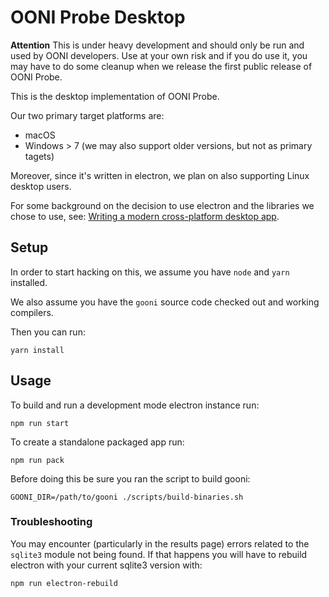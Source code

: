 # OONI Probe Desktop

**Attention** This is under heavy development and should only be run and used
by OONI developers. Use at your own risk and if you do use it, you may have to
do some cleanup when we release the first public release of OONI Probe.

This is the desktop implementation of OONI Probe.

Our two primary target platforms are:

- macOS
- Windows > 7 (we may also support older versions, but not as primary tagets)

Moreover, since it's written in electron, we plan on also supporting Linux desktop users.

For some background on the decision to use electron and the libraries we chose
to use, see: [Writing a modern cross-platform desktop
app](https://ooni.torproject.org/post/writing-a-modern-cross-platform-desktop-app/).

## Setup

In order to start hacking on this, we assume you have `node` and `yarn`
installed.

We also assume you have the `gooni` source code checked out and working
compilers.

Then you can run:
```
yarn install
```

## Usage

To build and run a development mode electron instance run:
```
npm run start
```

To create a standalone packaged app run:
```
npm run pack
```

Before doing this be sure you ran the script to build gooni:
```
GOONI_DIR=/path/to/gooni ./scripts/build-binaries.sh
```

### Troubleshooting

You may encounter (particularly in the results page) errors related to the
`sqlite3` module not being found. If that happens you will have to rebuild
electron with your current sqlite3 version with:

```
npm run electron-rebuild
```


